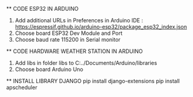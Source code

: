 ** CODE ESP32 IN ARDUINO
1. Add additional URLs in Preferences in Arduino IDE :
https://espressif.github.io/arduino-esp32/package_esp32_index.json
2. Choose board ESP32 Dev Module and Port
3. Choose baud rate 115200 in Serial monitor

** CODE HARDWARE WEATHER STATION IN ARDUINO
1. Add libs in folder libs to C:../Documents/Arduino/libraries
2. Choose board Arduino Uno

** INSTALL LIBRARY DJANGO
pip install django-extensions
pip install apscheduler